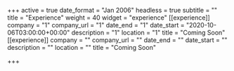 +++
active = true
date_format = "Jan 2006"
headless = true
subtitle = ""
title = "Experience"
weight = 40
widget = "experience"
[[experience]]
company = "1"
company_url = "1"
date_end = "1"
date_start = "2020-10-06T03:00:00+00:00"
description = "1"
location = "1"
title = "Coming Soon"
[[experience]]
company = ""
company_url = ""
date_end = ""
date_start = ""
description = ""
location = ""
title = "Coming Soon"

+++
